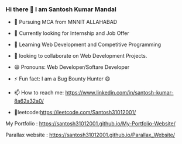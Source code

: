 ### Hi there 👋 I am Santosh Kumar Mandal

- :book: Pursuing MCA from MNNIT ALLAHABAD
- 🤔  Currently looking for Internship and Job Offer 
- 🌱  Learning Web Development and Competitive Programming
- 👯  looking to collaborate on Web Development Projects.
- 😄  Pronouns: Web Developer/Softare Developer
- ⚡  Fun fact: I am a Bug Bounty Hunter 😄

- 📫 How to reach me: https://www.linkedin.com/in/santosh-kumar-8a62a32a0/
- :link:leetcode:https://leetcode.com/Santosh31012001/


My Portfolio : https://santosh31012001.github.io/My-Portfolio-Website/


Parallax website : https://santosh31012001.github.io/Parallax_Website/

